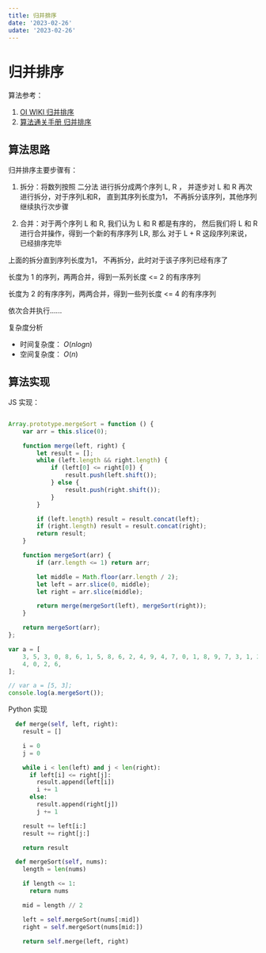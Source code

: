 ```yaml
---
title: 归并排序
date: '2023-02-26'
udate: '2023-02-26'
---
```


# 归并排序
算法参考：
1. [OI WIKI 归并排序](https://oi-wiki.org/basic/merge-sort/)
2. [算法通关手册 归并排序](https://algo.itcharge.cn/01.Array/02.Array-Sort/05.Array-Merge-Sort/#_3-%E5%BD%92%E5%B9%B6%E6%8E%92%E5%BA%8F%E4%BB%A3%E7%A0%81%E5%AE%9E%E7%8E%B0)

## 算法思路
归并排序主要步骤有：
1. 拆分：将数列按照 二分法 进行拆分成两个序列 L, R ， 并逐步对 L 和 R 再次进行拆分，对于序列L和R， 直到其序列长度为1， 不再拆分该序列，其他序列继续执行次步骤

2. 合并：对于两个序列 L 和 R, 我们认为 L 和 R 都是有序的， 然后我们将 L 和 R 进行合并操作，得到一个新的有序序列 LR, 那么 对于 L + R 这段序列来说，已经排序完毕

上面的拆分直到序列长度为1， 不再拆分，此时对于该子序列已经有序了

长度为 1 的序列，两两合并，得到一系列长度 <= 2 的有序序列

长度为 2 的有序序列，两两合并，得到一些列长度 <= 4 的有序序列

依次合并执行......


复杂度分析

- 时间复杂度： $O(nlogn)$
- 空间复杂度： $O(n)$

## 算法实现

JS 实现：
```js

Array.prototype.mergeSort = function () {
	var arr = this.slice(0);

	function merge(left, right) {
		let result = [];
		while (left.length && right.length) {
			if (left[0] <= right[0]) {
				result.push(left.shift());
			} else {
				result.push(right.shift());
			}
		}

		if (left.length) result = result.concat(left);
		if (right.length) result = result.concat(right);
		return result;
	}

	function mergeSort(arr) {
		if (arr.length <= 1) return arr;

		let middle = Math.floor(arr.length / 2);
		let left = arr.slice(0, middle);
		let right = arr.slice(middle);

		return merge(mergeSort(left), mergeSort(right));
	}

	return mergeSort(arr);
};

var a = [
	3, 5, 3, 0, 8, 6, 1, 5, 8, 6, 2, 4, 9, 4, 7, 0, 1, 8, 9, 7, 3, 1, 2, 5, 9, 7,
	4, 0, 2, 6,
];

// var a = [5, 3];
console.log(a.mergeSort());
```

Python 实现

```py
  def merge(self, left, right):
    result = []

    i = 0
    j = 0

    while i < len(left) and j < len(right):
      if left[i] <= right[j]:
        result.append(left[i])
        i += 1
      else:
        result.append(right[j])
        j += 1

    result += left[i:]
    result += right[j:]

    return result

  def mergeSort(self, nums):
    length = len(nums)

    if length <= 1:
      return nums

    mid = length // 2

    left = self.mergeSort(nums[:mid])
    right = self.mergeSort(nums[mid:])

    return self.merge(left, right)
```
